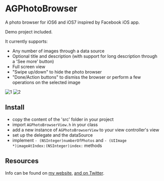 AGPhotoBrowser
==============

A photo browser for iOS6 and iOS7 inspired by Facebook iOS app.

Demo project included.

It currently supports:
- Any number of images through a data source
- Optional title and description (with support for long description through a 'See more' button)
- Full screen view
- "Swipe up/down" to hide the photo browser
- "Done/Action buttons" to dismiss the browser or perform a few operations on the selected image

![1](https://s3-us-west-2.amazonaws.com/andreagiavatto.github.io/AGPhotoBrowser/01.png)
![2](https://s3-us-west-2.amazonaws.com/andreagiavatto.github.io/AGPhotoBrowser/02.png)

## Install
- copy the content of the 'src' folder in your project
- import `AGPhotoBrowserView.h` in your class
- add a new instance of `AGPhotoBrowserView` to your view controller's view
- set up the delegate and the dataSource
- implement `- (NSInteger)numberOfPhotos` and `- (UIImage *)imageAtIndex:(NSInteger)index:` methods


## Resources

Info can be found on [my website](http://www.andreagiavatto.com), [and on Twitter](http://twitter.com/andreagiavatto).
